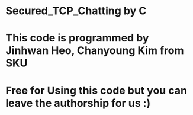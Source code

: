 # Secured_TCP_Chatting by C
# This code is programmed by Jinhwan Heo, Chanyoung Kim from SKU
# Free for Using this code but you can leave the authorship for us :)

